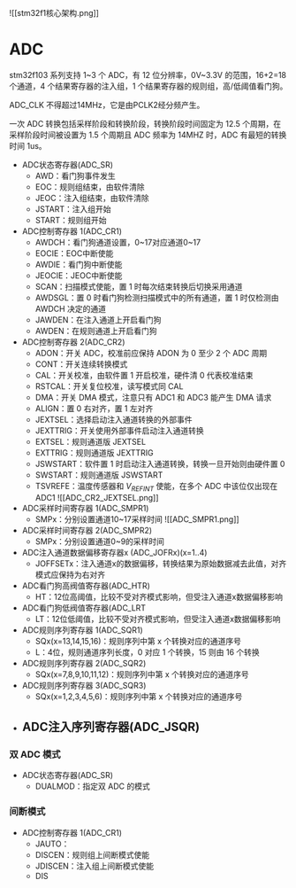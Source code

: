 
![[stm32f1核心架构.png]]

# ADC

stm32f103 系列支持 1~3 个 ADC，有 12 位分辨率，0V~3.3V 的范围，16+2=18 个通道，4 个结果寄存器的注入组，1 个结果寄存器的规则组，高/低阈值看门狗。

ADC_CLK 不得超过14MHz，它是由PCLK2经分频产生。

一次 ADC 转换包括采样阶段和转换阶段，转换阶段时间固定为 12.5 个周期，在采样阶段时间被设置为 1.5 个周期且 ADC 频率为 14MHZ 时，ADC 有最短的转换时间 1us。

- ADC状态寄存器(ADC_SR)
	- AWD：看门狗事件发生
	- EOC：规则组结束，由软件清除
	- JEOC：注入组结束，由软件清除
	- JSTART：注入组开始
	- START：规则组开始
- ADC控制寄存器 1(ADC_CR1)
	- AWDCH：看门狗通道设置，0~17对应通道0~17
	- EOCIE：EOC中断使能
	- AWDIE：看门狗中断使能
	- JEOCIE：JEOC中断使能
	- SCAN：扫描模式使能，置 1 时每次结束转换后切换采用通道
	- AWDSGL：置 0 时看门狗检测扫描模式中的所有通道，置 1 时仅检测由 AWDCH 决定的通道
	- JAWDEN：在注入通道上开启看门狗
	- AWDEN：在规则通道上开启看门狗
- ADC控制寄存器 2(ADC_CR2)
	- ADON：开关 ADC，校准前应保持 ADON 为 0 至少 2 个 ADC 周期
	- CONT：开关连续转换模式
	- CAL：开关校准，由软件置 1 开启校准，硬件清 0 代表校准结束
	- RSTCAL：开关复位校准，读写模式同 CAL
	- DMA：开关 DMA 模式，注意只有 ADC1 和 ADC3 能产生 DMA 请求
	- ALIGN：置 0 右对齐，置 1 左对齐
	- JEXTSEL：选择启动注入通道转换的外部事件
	- JEXTTRIG：开关使用外部事件启动注入通道转换
	- EXTSEL：规则通道版 JEXTSEL
	- EXTTRIG：规则通道版 JEXTTRIG
	- JSWSTART：软件置 1 时启动注入通道转换，转换一旦开始则由硬件置 0
	- SWSTART：规则通道版 JSWSTART
	- TSVREFE：温度传感器和 $V_{REFINT}$ 使能，在多个 ADC 中该位仅出现在 ADC1
![[ADC_CR2_JEXTSEL.png]]
- ADC采样时间寄存器 1(ADC_SMPR1)
	-  SMPx：分别设置通道10~17采样时间
![[ADC_SMPR1.png]]
- ADC采样时间寄存器 2(ADC_SMPR2)
	-  SMPx：分别设置通道0~9的采样时间
- ADC注入通道数据偏移寄存器x (ADC_JOFRx)(x=1..4)
	- JOFFSETx：注入通道x的数据偏移，转换结果为原始数据减去此值，对齐模式应保持为右对齐
- ADC看门狗高阀值寄存器(ADC_HTR)
	- HT：12位高阈值，比较不受对齐模式影响，但受注入通道x数据偏移影响
- ADC看门狗低阀值寄存器(ADC_LRT
	- LT：12位低阈值，比较不受对齐模式影响，但受注入通道x数据偏移影响
- ADC规则序列寄存器 1(ADC_SQR1)
	- SQx(x=13,14,15,16)：规则序列中第 x 个转换对应的通道序号
	- L：4位，规则通道序列长度，0 对应 1 个转换，15 则由 16 个转换
- ADC规则序列寄存器 2(ADC_SQR2)
	- SQx(x=7,8,9,10,11,12)：规则序列中第 x 个转换对应的通道序号
- ADC规则序列寄存器 3(ADC_SQR3)
	- SQx(x=1,2,3,4,5,6)：规则序列中第 x 个转换对应的通道序号
- ADC注入序列寄存器(ADC_JSQR)
	- 
### 双 ADC 模式
- ADC状态寄存器(ADC_SR)
	- DUALMOD：指定双 ADC 的模式
### 间断模式

- ADC控制寄存器 1(ADC_CR1)
	- JAUTO：
	- DISCEN：规则组上间断模式使能
	- JDISCEN：注入组上间断模式使能
	- DIS